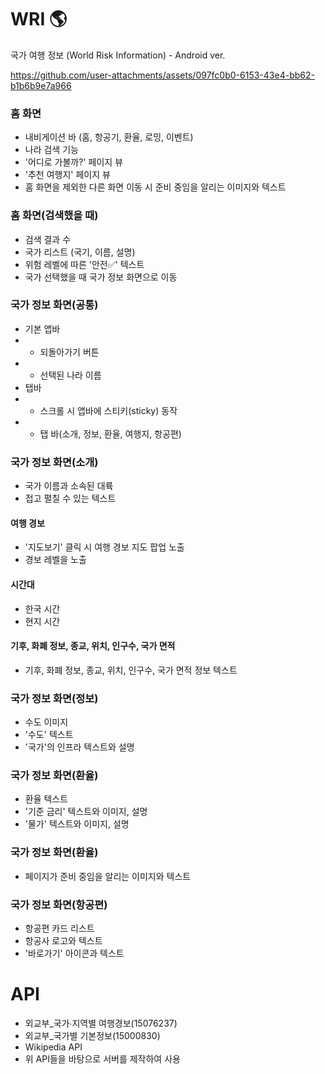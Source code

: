 # WRI 🌎

국가 여행 정보 (World Risk Information) - Android ver.

https://github.com/user-attachments/assets/097fc0b0-6153-43e4-bb62-b1b6b9e7a966

### 홈 화면
- 내비게이션 바 (홈, 항공기, 환율, 로밍, 이벤트)
- 나라 검색 기능
- '어디로 가볼까?' 페이지 뷰
- '추천 여행지' 페이지 뷰
- 홈 화면을 제외한 다른 화면 이동 시 준비 중임을 알리는 이미지와 텍스트

### 홈 화면(검색했을 때)
- 검색 결과 수
- 국가 리스트 (국기, 이름, 설명)
- 위험 레벨에 따른 '안전✅' 텍스트
- 국가 선택했을 때 국가 정보 화면으로 이동

### 국가 정보 화면(공통)
- 기본 앱바
- - 되돌아가기 버튼
- - 선택된 나라 이름
- 탭바
- - 스크롤 시 앱바에 스티키(sticky) 동작
- - 탭 바(소개, 정보, 환율, 여행지, 항공편)

### 국가 정보 화면(소개)
- 국가 이름과 소속된 대륙
- 접고 펼칠 수 있는 텍스트
#### 여행 경보
- '지도보기' 클릭 시 여행 경보 지도 팝업 노출
- 경보 레벨을 노출
#### 시간대
- 한국 시간
- 현지 시간
#### 기후, 화폐 정보, 종교, 위치, 인구수, 국가 면적
- 기후, 화폐 정보, 종교, 위치, 인구수, 국가 면적 정보 텍스트

### 국가 정보 화면(정보)
- 수도 이미지
- '수도' 텍스트
- '국가'의 인프라 텍스트와 설명

### 국가 정보 화면(환율)
- 환율 텍스트
- '기준 금리' 텍스트와 이미지, 설명
- '물가' 텍스트와 이미지, 설명

### 국가 정보 화면(환율)
- 페이지가 준비 중임을 알리는 이미지와 텍스트

### 국가 정보 화면(항공편)
- 항공편 카드 리스트
- 항공사 로고와 텍스트
- '바로가기' 아이콘과 텍스트

# API 
- 외교부_국가∙지역별 여행경보(15076237)
- 외교부_국가별 기본정보(15000830)
- Wikipedia API
- 위 API들을 바탕으로 서버를 제작하여 사용